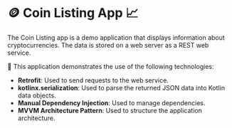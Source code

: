 # 🪙 Coin Listing App 📈

The Coin Listing app is a demo application that displays information about cryptocurrencies. The data is stored on a web server as a REST web service.

🔧 This application demonstrates the use of the following technologies:
- **Retrofit**: Used to send requests to the web service.
- **kotlinx.serialization**: Used to parse the returned JSON data into Kotlin data objects.
- **Manual Dependency Injection**: Used to manage dependencies.
- **MVVM Architecture Pattern**: Used to structure the application architecture.




